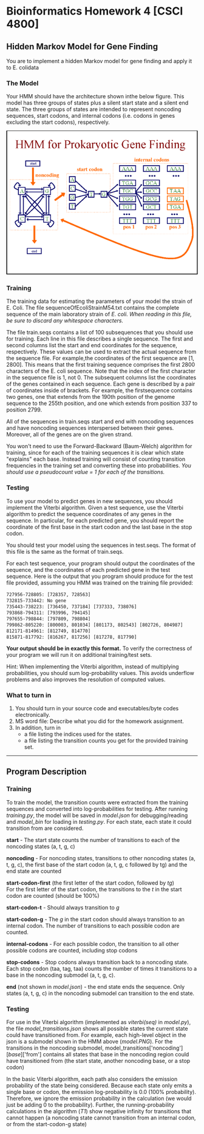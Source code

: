 # Bioinformatics Homework 4 [CSCI 4800]

## Hidden Markov Model for Gene Finding
You are to implement a hidden Markov model for gene finding and apply it to E. colidata

### The Model
Your HMM should have the architecture shown inthe below figure. This model has three groups of states plus a silent start state and a silent end state. The three groups of states are intended to represent noncoding sequences, start codons, and internal codons (i.e. codons in genes excluding the start codons), respectively.

![Model](model.PNG)

### Training
The training data for estimating the parameters of your model the strain of E. Coli. The file sequenceOfEcoliStrainM54.txt contains the complete sequence of the main laboratory strain of *E. coli. When reading in this file, be sure to discard any whitespace characters.*

The file train.seqs contains a list of 100 subsequences that you should use for training. Each line in this file describes a single sequence. The first and second columns list the start and end coordinates for the sequence, respectively. These values can be used to extract the actual sequence from the sequence file. For example,the coordinates of the first sequence are [1, 2800]. This means that the first training sequence comprises the first 2800 characters of the E. coli sequence. Note that the index of the first character in the sequence file is 1, not 0. The subsequent columns list the coordinates of the genes contained in each sequence. Each gene is described by a pair of coordinates inside of brackets. For example, the firstsequence contains two genes, one that extends from the 190th position of the genome sequence to the 255th position, and one which extends from position 337 to position 2799.

All of the sequences in train.seqs start and end with noncoding sequences and have noncoding sequences interspersed between their genes. Moreover, all of the genes are on the given strand.

You won't need to use the Forward-Backward (Baum-Welch) algorithm for training, since for each of the training sequences it is clear which state "explains" each base. Instead training will consist of counting transition frequencies in the training set and converting these into probabilities. *You should use a pseudocount value = 1 for each of the transitions.*

### Testing
To use your model to predict genes in new sequences, you should implement the Viterbi algorithm. Given a test sequence, use the Viterbi algorithm to predict the sequence coordinates of any genes in the sequence. In particular, for each predicted gene, you should report the coordinate of the first base in the start codon and the last base in the stop codon. 

You should test your model using the sequences in test.seqs. The format of this file is the same as the format of train.seqs.

For each test sequence, your program should output the coordinates of the sequence, and the coordinates of each predicted gene in the test sequence. Here is the output that you program should produce for the test file provided, assuming you HMM was trained on the training file provided:

```
727956-728805: [728357, 728563]
732815-733442: No gene
735443-738223: [736450, 737184] [737333, 738076]
793868-794311: [793996, 794145]
797655-798844: [797809, 798804]
799862-805220: [800003, 801034] [801173, 802543] [802726, 804987]
812171-814961: [812749, 814770]
815871-817792: [816267, 817256] [817278, 817790]
```

__Your output should be in exactly this format.__ To verify the correctness of your program we will run it on additional training/test sets.

Hint: When implementing the Viterbi algorithm, instead of multiplying probabilities, you should sum log-probability values. This avoids underflow problems and also improves the resolution of computed values.

### What to turn in
1. You should turn in your source code and executables/byte codes electronically.
1. MS word file: Describe what you did for the homework assignment. 
1. In addition, turn in
    * a file listing the indices used for the states.
    * a file listing the transition counts you get for the provided training set.

---    
    
## Program Description
### Training
To train the model, the transition counts were extracted from the training sequences and converted into log-probabilities
for testing. After running *training.py*, the model will be saved in *model.json* for debugging/reading and *model_bin*
for loading in *testing.py*. For each state, each state it could transition from are considered. 

__start__ -
The start state counts the number of transitions to each of the noncoding states (a, t, g, c)

__noncoding__ -
For noncoding states, transitions to other noncoding states (a, t, g, c), the first base of the start codon (a, t, g, c followed by tg)
and the end state are counted

__start-codon-first__ (the first letter of the start codon, followed by *tg*) <br>
For the first letter of the start codon, the transitions to the *t* in the start codon are counted (should be 100%)

__start-codon-t__ -
Should always transition to *g*

__start-codon-g__ -
The *g* in the start codon should always transition to an internal codon. The number of transitions to each possible codon
are counted.

__internal-codons__ -
For each possible codon, the transition to all other possible codons are counted, including stop codons

__stop-codons__ - 
Stop codons always transition back to a noncoding state. Each stop codon (taa, tag, taa) counts the number of times it transitions
to a base in the noncoding submodel (a, t, g, c).

__end__ (not shown in *model.json*) -
the end state ends the sequence. Only states (a, t, g, c) in the noncoding submodel can transition to the end state.

### Testing

For use in the Viterbi algorithm (implemented as *viterbi(seq)* in *model.py*), the file 
*model_transitions.json* shows all possible states the current state could have transitioned from. For example, each high-level
object in the json is a submodel shown in the HMM above (*model.PNG*). For the transitions in the noncoding submodel, 
model_transitions['noncoding'][*base*]['from'] contains all states that base in the noncoding region could have transitioned
from (the start state, another noncoding base, or a stop codon)

In the basic Viterbi algorithm, each path also considers the emission probability of the state being considered. Because
each state only emits a single base or codon, the emission log-probability is 0.0 (100% probability). Therefore, we ignore
the emission probability in the calculation (we would just be adding 0 to the probability). Further, the running-probability 
calculations in the algorithm (*T1*) show negative infinity for transitions that cannot happen (a noncoding state cannot
transition from an internal codon, or from the start-codon-g state)